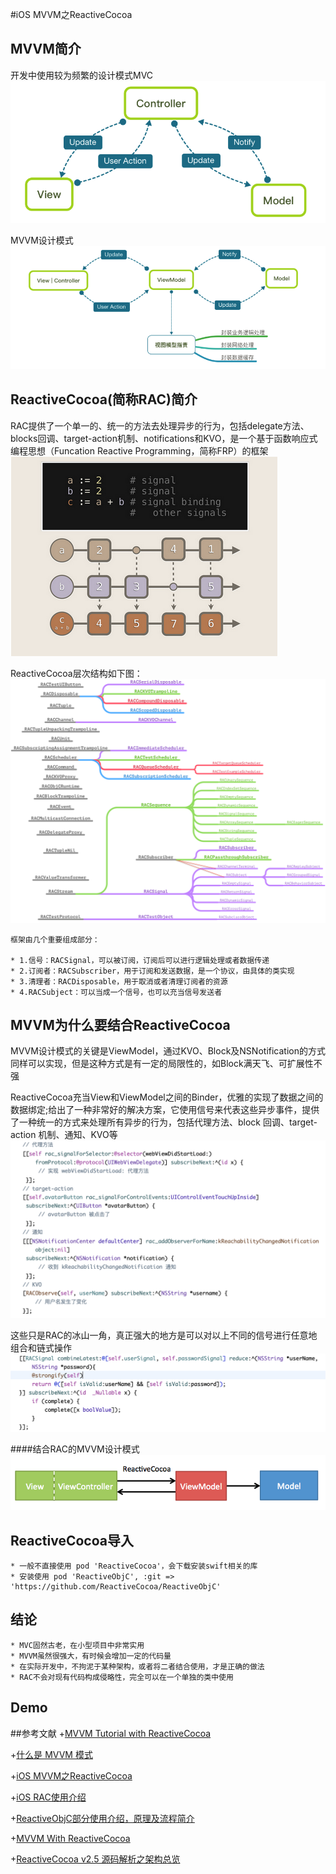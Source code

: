 #iOS MVVM之ReactiveCocoa

## MVVM简介
开发中使用较为频繁的设计模式MVC
![](./images/MVC_detail.png)

MVVM设计模式
![](./images/MVVM_detail.png)


## ReactiveCocoa(简称RAC)简介
RAC提供了一个单一的、统一的方法去处理异步的行为，包括delegate方法、blocks回调、target-action机制、notifications和KVO，是一个基于函数响应式编程思想（Funcation Reactive Programming，简称FRP）的框架
![](./images/functionCode.png)   


ReactiveCocoa层次结构如下图：
![](./images/ReactiveCocoa.png)

```
框架由几个重要组成部分：

* 1.信号：RACSignal，可以被订阅，订阅后可以进行逻辑处理或者数据传递
* 2.订阅者：RACSubscriber，用于订阅和发送数据，是一个协议，由具体的类实现
* 3.清理者：RACDisposable，用于取消或者清理订阅者的资源
* 4.RACSubject：可以当成一个信号，也可以充当信号发送者

```


## MVVM为什么要结合ReactiveCocoa
MVVM设计模式的关键是ViewModel，通过KVO、Block及NSNotification的方式同样可以实现，但是这种方式是有一定的局限性的，如Block满天飞、可扩展性不强

ReactiveCocoa充当View和ViewModel之间的Binder，优雅的实现了数据之间的数据绑定;给出了一种非常好的解决方案，它使用信号来代表这些异步事件，提供了一种统一的方式来处理所有异步的行为，包括代理方法、block 回调、target-action 机制、通知、KVO等
![](./images/RACUse.png)

这些只是RAC的冰山一角，真正强大的地方是可以对以上不同的信号进行任意地组合和链式操作
![](./images/RACUse2.png)


####结合RAC的MVVM设计模式
![](./images/MVVMReactiveCocoa.png)


## ReactiveCocoa导入
```
* 一般不直接使用 pod 'ReactiveCocoa'，会下载安装swift相关的库
* 安装使用 pod 'ReactiveObjC', :git => 'https://github.com/ReactiveCocoa/ReactiveObjC'

```


## 结论
```
* MVC固然古老，在小型项目中非常实用
* MVVM虽然很强大，有时候会增加一定的代码量
* 在实际开发中，不拘泥于某种架构，或者将二者结合使用，才是正确的做法
* RAC不会对现有代码构成侵略性，完全可以在一个单独的类中使用

```

## Demo


##参考文献
+[MVVM Tutorial with ReactiveCocoa](https://www.raywenderlich.com/2346-mvvm-tutorial-with-reactivecocoa-part-1-2)

+[什么是 MVVM 模式](https://www.jianshu.com/p/a898ef83f38c)

+[iOS MVVM之ReactiveCocoa](https://www.jianshu.com/p/763278ee047f)

+[iOS RAC使用介绍](https://www.jianshu.com/p/35a28cf0a22f)

+[ReactiveObjC部分使用介绍，原理及流程简介](https://www.jianshu.com/p/14075b5ec5ff)

+[MVVM With ReactiveCocoa](https://github.com/lizelu/MVVMWithReactiveCocoa)

+[ReactiveCocoa v2.5 源码解析之架构总览](http://blog.leichunfeng.com/blog/2015/12/25/reactivecocoa-v2-dot-5-yuan-ma-jie-xi-zhi-jia-gou-zong-lan/)

